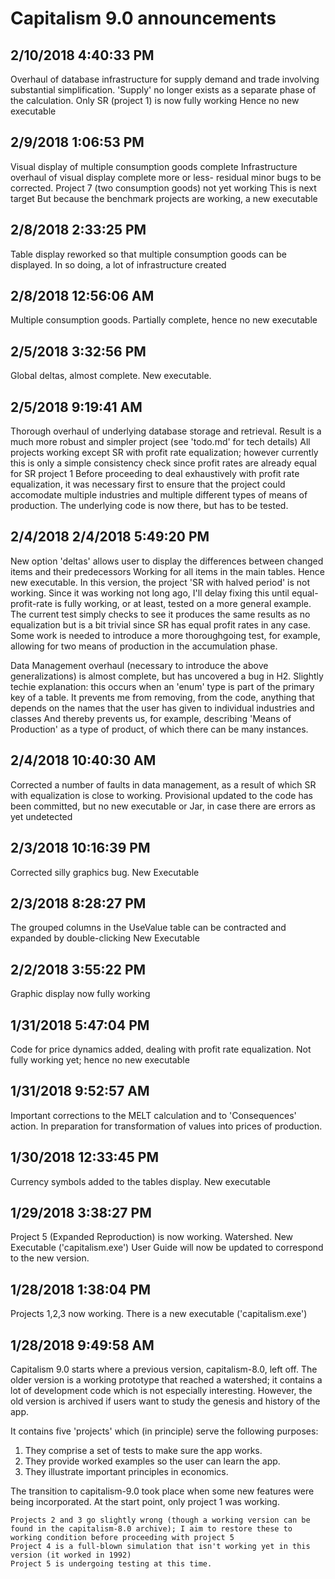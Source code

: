 # Capitalism 9.0 announcements

## 2/10/2018 4:40:33 PM 

Overhaul of database infrastructure for supply demand and trade involving substantial simplification.
'Supply' no longer exists as a separate phase of the calculation.
Only SR (project 1) is now fully working
Hence no new executable

## 2/9/2018 1:06:53 PM 

Visual display of multiple consumption goods complete
Infrastructure overhaul of visual display complete more or less- residual minor bugs to be corrected.
Project 7 (two consumption goods) not yet working
This is next target
But because the benchmark projects are working, a new executable 

## 2/8/2018 2:33:25 PM 

Table display reworked so that multiple consumption goods can be displayed.
In so doing, a lot of infrastructure created

## 2/8/2018 12:56:06 AM 

Multiple consumption goods.
Partially complete, hence no new executable


## 2/5/2018 3:32:56 PM 

Global deltas, almost complete.
New executable.

## 2/5/2018 9:19:41 AM 

Thorough overhaul of underlying database storage and retrieval.
Result is a much more robust and simpler project (see 'todo.md' for tech details)
All projects working except SR with profit rate equalization; however currently this is only a simple consistency check since profit rates are already equal for SR project 1
Before proceeding to deal exhaustively with profit rate equalization, it was necessary first to ensure that the project could accomodate multiple industries and multiple different types of means of production. The underlying code is now there, but has to be tested.

## 2/4/2018 2/4/2018 5:49:20 PM 

New option 'deltas' allows user to display the differences between changed items and their predecessors
Working for all items in the main tables.
Hence new executable.
In this version, the project 'SR with halved period' is not working. 
Since it was working not long ago, I'll delay fixing this until equal-profit-rate is fully working, or at least, tested on a more general example.
The current test simply checks to see it produces the same results as no equalization but is a bit trivial since SR has equal profit rates in any case.
Some work is needed to introduce a more thoroughgoing test, for example, allowing for two means of production in the accumulation phase.

Data Management overhaul (necessary to introduce the above generalizations) is almost complete, but has uncovered a bug in H2. 
Slightly techie explanation: this occurs when an 'enum' type is part of the primary key of a table.
It prevents me from removing, from the code, anything that depends on the names that the user has given to individual industries and classes
And thereby prevents us, for example, describing 'Means of Production' as a type of product, of which there can be many instances.

## 2/4/2018 10:40:30 AM 

Corrected a number of faults in data management, as a result of which SR with equalization is close to working.
Provisional updated to the code has been committed, but no new executable or Jar, in case there are errors as yet undetected

## 2/3/2018 10:16:39 PM 

Corrected silly graphics bug.
New Executable

## 2/3/2018 8:28:27 PM 

The grouped columns in the UseValue table can be contracted and expanded by double-clicking
New Executable

## 2/2/2018 3:55:22 PM 

Graphic display now fully working

## 1/31/2018 5:47:04 PM 

Code for price dynamics added, dealing with profit rate equalization.
Not fully working yet; hence no new executable

## 1/31/2018 9:52:57 AM 

Important corrections to the MELT calculation and to 'Consequences' action.
In preparation for transformation of values into prices of production.

## 1/30/2018 12:33:45 PM 

Currency symbols added to the tables display.
New executable

## 1/29/2018 3:38:27 PM 

Project 5 (Expanded Reproduction) is now working.
Watershed.
New Executable ('capitalism.exe')
User Guide will now be updated to correspond to the new version.

## 1/28/2018 1:38:04 PM 

Projects 1,2,3 now working.
There is a new executable ('capitalism.exe')

## 1/28/2018 9:49:58 AM

Capitalism 9.0 starts where a previous version, capitalism-8.0, left off. The older version is a working prototype that reached a watershed; it contains a lot of development code which is not especially interesting. However, the old version is archived if users want to study the genesis and history of the app.

It contains five 'projects' which (in principle) serve the following purposes:

1. They  comprise a set of tests to make sure the app works.
2. They provide worked examples so the user can learn the app.
3. They illustrate important principles in economics.

The transition to capitalism-9.0 took place when some new features were being incorporated. At the start point, only project 1 was working.

	Projects 2 and 3 go slightly wrong (though a working version can be found in the capitalism-8.0 archive); I aim to restore these to working condition before proceeding with project 5
	Project 4 is a full-blown simulation that isn't working yet in this version (it worked in 1992)
	Project 5 is undergoing testing at this time.

